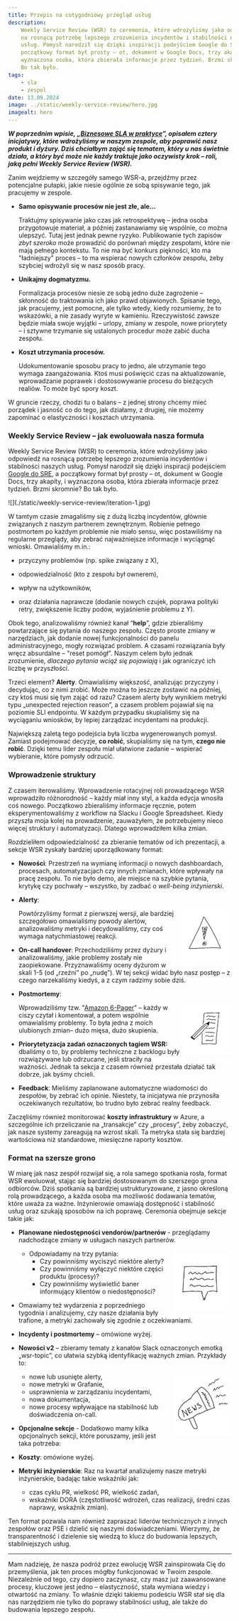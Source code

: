 ```yaml
---
title: Przepis na cotygodniowy przegląd usług
description:
    Weekly Service Review (WSR) to ceremonia, które wdrożyliśmy jako odpowiedź
    na rosnącą potrzebę lepszego zrozumienia incydentów i stabilności naszych
    usług. Pomysł narodził się dzięki inspiracji podejściem Google do SRE, a
    początkowy format był prosty – ot, dokument w Google Docs, trzy akapity, i
    wyznaczona osoba, która zbierała informacje przez tydzień. Brzmi skromnie?
    Bo tak było.
tags:
    - sla
    - zespol
date: 13.09.2024
image: ../static/weekly-service-review/hero.jpg
imagealt: hero
---
```


**_W poprzednim wpisie,
„_**[**_Biznesowe SLA w praktyce_**](https://rafalschmidt.com/biznesowe-sla-w-praktyce/)**_”,
opisałem cztery inicjatywy, które wdrożyliśmy w naszym zespole, aby poprawić
nasz produkt i dyżury. Dziś chciałbym zająć się tematem, który u nas świetnie
działa, a który być może nie każdy traktuje jako oczywisty krok – roli, jaką
pełni Weekly Service Review (WSR)._**

Zanim wejdziemy w szczegóły samego WSR-a, przejdźmy przez potencjalne pułapki,
jakie niesie ogólnie ze sobą spisywanie tego, jak pracujemy w zespole.

-   **Samo opisywanie procesów nie jest złe, ale...**

    Traktujmy spisywanie jako czas jak retrospektywę – jedna osoba przygotowuje
    materiał, a później zastanawiamy się wspólnie, co można ulepszyć. Tutaj jest
    jednak pewne ryzyko. Publikowanie tych zapisów _zbyt szeroko_ może prowadzić
    do porównań między zespołami, które nie mają pełnego kontekstu. To nie ma
    być konkurs piękności, kto ma "ładniejszy" proces – to ma wspierać nowych
    członków zespołu, żeby szybciej wdrożyli się w nasz sposób pracy.

-   **Unikajmy dogmatyzmu.**

    Formalizacja procesów niesie ze sobą jedno duże zagrożenie – skłonność do
    traktowania ich jako prawd objawionych. Spisanie tego, jak pracujemy, jest
    pomocne, ale tylko wtedy, kiedy rozumiemy, że to wskazówki, a nie zasady
    wyryte w kamieniu. Rzeczywistość zawsze będzie miała swoje wyjątki – urlopy,
    zmiany w zespole, nowe priorytety – i sztywne trzymanie się ustalonych
    procedur może zabić ducha zespołu.

-   **Koszt utrzymania procesów.**

    Udokumentowanie sposobu pracy to jedno, ale utrzymanie tego wymaga
    zaangażowania. Ktoś musi poświęcić czas na aktualizowanie, wprowadzanie
    poprawek i dostosowywanie procesu do bieżących realiów. To może być spory
    koszt.

W gruncie rzeczy, chodzi tu o balans – z jednej strony chcemy mieć porządek i
jasność co do tego, jak działamy, z drugiej, nie możemy zapominać o
elastyczności i kosztach utrzymania.

### **Weekly Service Review – jak ewoluowała nasza formuła**<a id="h.2735v75f98y9"></a>

Weekly Service Review (WSR) to ceremonia, które wdrożyliśmy jako odpowiedź na
rosnącą potrzebę lepszego zrozumienia incydentów i stabilności naszych usług.
Pomysł narodził się dzięki inspiracji podejściem
[Google do SRE](https://sre.google/sre-book/table-of-contents/), a początkowy
format był prosty – ot, dokument w Google Docs, trzy akapity, i wyznaczona
osoba, która zbierała informacje przez tydzień. Brzmi skromnie? Bo tak było.

<!-- markdownlint-disable -->
<span style="width:100%;margin:0.5em 0;text-align:center">
![](./static/weekly-service-review/iteration-1.jpg)
</span>
<!-- markdownlint-restore -->

W tamtym czasie zmagaliśmy się z dużą liczbą incydentów, głównie związanych z
naszym partnerem zewnętrznym. Robienie pełnego postmortem po każdym problemie
nie miało sensu, więc postawiliśmy na regularne przeglądy, aby zebrać
najważniejsze informacje i wyciągnąć wnioski. Omawialiśmy m.in.:

-   przyczyny problemów (np. spike związany z X),

-   odpowiedzialność (kto z zespołu był ownerem),

-   wpływ na użytkowników,

-   oraz działania naprawcze (dodanie nowych czujek, poprawa polityki retry,
    zwiększenie liczby podów, wyjaśnienie problemu z Y).

Obok tego, analizowaliśmy również kanał “**help**”, gdzie zbieraliśmy
powtarzające się pytania do naszego zespołu. Często proste zmiany w narzędziach,
jak dodanie nowej funkcjonalności do panelu administracyjnego, mogły rozwiązać
problem. A czasami rozwiązania były wręcz absurdalne – "reset pomógł". Naszym
celem było jednak zrozumienie, _dlaczego pytania wciąż się pojawiają_ i jak
ograniczyć ich liczbę w przyszłości.

Trzeci element? **Alerty**. Omawialiśmy większość, analizując przyczyny i
decydując, co z nimi zrobić. Może można to jeszcze zostawić na później, czy ktoś
musi się tym zająć od razu? Czasem alerty były wynikiem metryki typu „unexpected
rejection reason”, a czasem problem pojawiał się na poziomie SLI endpointu. W
każdym przypadku skupialiśmy się na wyciąganiu wniosków, by lepiej zarządzać
incydentami na produkcji.

Największą zaletą tego podejścia była liczba wygenerowanych pomysł. Zamiast
podejmować decyzje, **co robić**, skupialiśmy się na tym, **czego nie robić**.
Dzięki temu lider zespołu miał ułatwione zadanie – wspierać wybieranie, które
pomysły odrzucić.

### **Wprowadzenie struktury**<a id="h.bcajbfr6172h"></a>

Z czasem iterowaliśmy. Wprowadzenie rotacyjnej roli prowadzącego WSR wprowadziło
różnorodność – każdy miał inny styl, a każda edycja wnosiła coś nowego.
Początkowo zbieraliśmy informacje ręcznie, potem eksperymentowaliśmy z workflow
na Slacku i Google Spreadsheet. Kiedy przyszła moja kolej na prowadzenie,
zauważyłem, że potrzebujemy nieco więcej struktury i automatyzacji. Dlatego
wprowadziłem kilka zmian.

Rozdzieliłem odpowiedzialność za zbieranie tematów od ich prezentacji, a sekcje
WSR zyskały bardziej uporządkowany format:

-   **Nowości**: Przestrzeń na wymianę informacji o nowych dashboardach,
    procesach, automatyzacjach czy innych zmianach, które wpływały na pracę
    zespołu. To nie było demo, ale miejsce na szybkie pytania, krytykę czy
    pochwały – wszystko, by zadbać o _well-being inżynierski_.

-   **Alerty**:
    <!-- markdownlint-disable -->

    <span style="float:right;width:24%;margin:0">![](./static/weekly-service-review/alert.jpg)</span>
    <!-- markdownlint-restore -->

    Powtórzyliśmy format z pierwszej wersji, ale bardziej szczegółowo
    omawialiśmy powody alertów, analizowaliśmy metryki i decydowaliśmy, czy coś
    wymaga natychmiastowej reakcji.

-   **On-call handover**: Przechodziliśmy przez dyżury i analizowaliśmy, jakie
    problemy zostały nie zaopiekowane. Przyznawaliśmy oceny dyżurom w skali 1-5
    (od „rzeźni” po „nudę”). W tej sekcji widać było nasz postęp – z czego
    narzekaliśmy kiedyś, a z czym radzimy sobie dziś.

-   **Postmortemy**:

    <!-- markdownlint-disable -->

    <span style="float:right;width:24%;margin:0">![](./static/weekly-service-review/postmortem.jpg)</span>

    <!-- markdownlint-restore -->

    Wprowadziliśmy tzw.
    "[Amazon 6-Pager](https://www.linkedin.com/pulse/beauty-amazons-6-pager-brad-porter/)"
    – każdy w ciszy czytał i komentował, a potem wspólnie omawialiśmy problemy.
    To była jedna z moich ulubionych zmian– dużo mięsa, dużo skupienia.

-   **Priorytetyzacja zadań oznaczonych tagiem WSR:** dbaliśmy o to, by problemy
    techniczne z backlogu były rozwiązywane lub odrzucane, jeśli straciły na
    ważności. Jednak ta sekcja z czasem również przestała działać tak dobrze,
    jak byśmy chcieli.

-   **Feedback**: Mieliśmy zaplanowane automatyczne wiadomości do zespołów, by
    zebrać ich opinie. Niestety, ta inicjatywa nie przynosiła oczekiwanych
    rezultatów, bo trudno było zebrać realny feedback.

Zaczęliśmy również monitorować **koszty infrastruktury** w Azure, a szczególnie
ich przeliczanie na „transakcje” czy „procesy”, żeby zobaczyć, jak nasze systemy
zareagują na wzrost skali. Ta metryka stała się bardziej wartościowa niż
standardowe, miesięczne raporty kosztów.

### **Format na szersze grono**

W miarę jak nasz zespół rozwijał się, a rola samego spotkania rosła, format WSR
ewoluował, stając się bardziej dostosowanym do szerszego grona odbiorców. Dziś
spotkania są bardziej ustrukturyzowane, z jasno określoną rolą prowadzącego, a
każda osoba ma możliwość dodawania tematów, które uważa za ważne. Inżynierowie
omawiają dostępność i stabilność usług oraz szukają sposobów na ich poprawę.
Ceremonia obejmuje sekcje takie jak:

-   **Planowane niedostępności vendorów/partnerów** - przeglądamy nadchodzące
    zmiany w usługach naszych partnerów.
    <!-- markdownlint-disable -->

    <span style="float:right;width:28%;margin:0.4em 0 0.4em 0.4em">![](./static/weekly-service-review/message.jpg)</span>
    <!-- markdownlint-restore -->

    -   Odpowiadamy na trzy pytania:
        -   Czy powinniśmy wyciszyć niektóre alerty?
        -   Czy powinniśmy wyłączyć niektóre części produktu (procesy)?
        -   Czy powinniśmy wyświetlić baner informujący klientów o
            niedostępności?

*   Omawiamy też wydarzenia z poprzedniego tygodnia i analizujemy, czy nasze
    działania były trafione, a metryki zachowały się zgodnie z oczekiwaniami.

-   **Incydenty i postmortemy** – omówione wyżej.

-   **Nowości v2** – zbieramy tematy z kanałów Slack oznaczonych emotką
    „wsr-topic”, co ułatwia szybką identyfikację ważnych zmian. Przykłady to:
    <!-- markdownlint-disable -->

    <span style="float:right;width:28%;margin:0.4em 0 0.4em 0.4em">![](./static/weekly-service-review/news.jpg)</span>
    <!-- markdownlint-restore -->

    -   nowe lub usunięte alerty,
    -   nowe metryki w Grafanie,
    -   usprawnienia w zarządzaniu incydentami,
    -   nowa dokumentacja,
    -   nowe procesy wpływające na stabilność lub doświadczenia on-call.

-   **Opcjonalne sekcje** - Dodatkowo mamy kilka opcjonalnych sekcji, które
    poruszamy, jeśli jest taka potrzeba:

*   **Koszty**: omówione wyżej.

*   **Metryki inżynierskie**: Raz na kwartał analizujemy nasze metryki
    inżynierskie, badając takie wskaźniki jak:

    -   czas cyklu PR, wielkość PR, wielkość zadań,
    -   wskaźniki DORA (częstotliwość wdrożeń, czas realizacji, średni czas
        naprawy, wskaźnik zmian).

Ten format pozwala nam również zapraszać liderów technicznych z innych zespołów
oraz PSE i dzielić się naszymi doświadczeniami. Wierzymy, że transparentność i
dzielenie się wiedzą to klucz do budowania lepszych, stabilniejszych usług.

---

Mam nadzieję, że nasza podróż przez ewolucję WSR zainspirowała Cię do
przemyślenia, jak ten proces mógłby funkcjonować w Twoim zespole. Niezależnie od
tego, czy dopiero zaczynasz, czy masz już zaawansowane procesy, kluczowe jest
jedno – elastyczność, stała wymiana wiedzy i otwartość na zmiany. To właśnie
dzięki takiemu podeściu WSR stał się dla nas narzędziem nie tylko do poprawy
stabilności usług, ale także do budowania lepszego zespołu.
